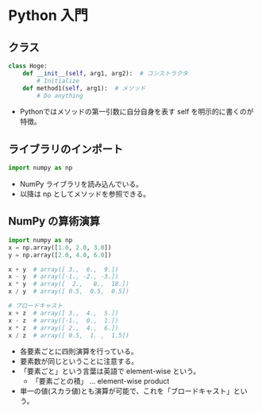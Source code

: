# Python 入門

## クラス

```python
class Hoge:
	def __init__(self, arg1, arg2):  # コンストラクタ
		# Initialize
	def method1(self, arg1):  # メソッド
		# Do anything
```

+ Pythonではメソッドの第一引数に自分自身を表す self を明示的に書くのが特徴。

## ライブラリのインポート

```python
import numpy as np
```

+ NumPy ライブラリを読み込んでいる。
+ 以降は np としてメソッドを参照できる。

## NumPy の算術演算

```python
import numpy as np
x = np.array([1.0, 2.0, 3.0])
y = np.array([2.0, 4.0, 6.0])

x + y  # array([ 3.,  6.,  9.])
x - y  # array([-1., -2., -3.])
x * y  # array([  2.,   8.,  18.])
x / y  # array([ 0.5,  0.5,  0.5])

# ブロードキャスト
x + z  # array([ 3.,  4.,  5.])
x - z  # array([-1.,  0.,  1.])
x * z  # array([ 2.,  4.,  6.])
x / z  # array([ 0.5,  1. ,  1.5])
```

+ 各要素ごとに四則演算を行っている。
+ 要素数が同じということに注意する。
+ 「要素ごと」という言葉は英語で element-wise という。
	+ 「要素ごとの積」 ... element-wise product
+ 単一の値(スカラ値)とも演算が可能で、これを「ブロードキャスト」という。


